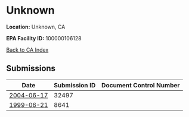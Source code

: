 # Unknown

**Location:** Unknown, CA

**EPA Facility ID:** 100000106128

[Back to CA Index](../../index.md)

## Submissions

| Date | Submission ID | Document Control Number |
|------|--------------|-------------------------|
| [2004-06-17](submissions/32497.md) | 32497 |  |
| [1999-06-21](submissions/8641.md) | 8641 |  |
